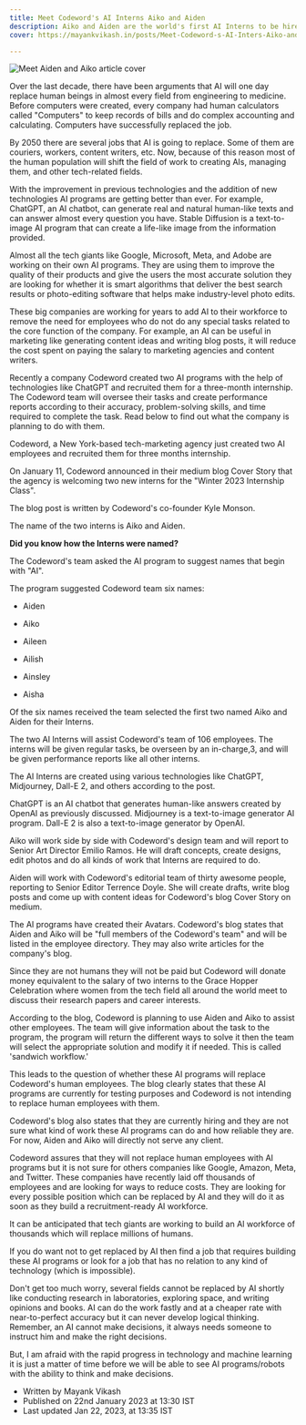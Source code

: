 ```yaml
---
title: Meet Codeword's AI Interns Aiko and Aiden
description: Aiko and Aiden are the world's first AI Interns to be hired.
cover: https://mayankvikash.in/posts/Meet-Codeword-s-AI-Inters-Aiko-and-Aiden/Meet-Aiden-and-Aiko.webp

---
```

![Meet Aiden and Aiko article cover](https://mayankvikash.in/posts/Meet-Codeword-s-AI-Inters-Aiko-and-Aiden/Meet-Aiden-and-Aiko.webp)

Over the last decade, there have been arguments that AI will one day replace human beings in almost every field from engineering to medicine. Before computers were created, every company had human calculators called "Computers" to keep records of bills and do complex accounting and calculating. Computers have successfully replaced the job.

By 2050 there are several jobs that AI is going to replace. Some of them are couriers, workers, content writers, etc. Now, because of this reason most of the human population will shift the field of work to creating AIs, managing them, and other tech-related fields.

With the improvement in previous technologies and the addition of new technologies AI programs are getting better than ever. For example, ChatGPT, an AI chatbot, can generate real and natural human-like texts and can answer almost every question you have. Stable Diffusion is a text-to-image AI program that can create a life-like image from the information provided.

Almost all the tech giants like Google, Microsoft, Meta, and Adobe are working on their own AI programs. They are using them to improve the quality of their products and give the users the most accurate solution they are looking for whether it is smart algorithms that deliver the best search results or photo-editing software that helps make industry-level photo edits.

These big companies are working for years to add AI to their workforce to remove the need for employees who do not do any special tasks related to the core function of the company. For example, an AI can be useful in marketing like generating content ideas and writing blog posts, it will reduce the cost spent on paying the salary to marketing agencies and content writers.

Recently a company Codeword created two AI programs with the help of technologies like ChatGPT and recruited them for a three-month internship. The Codeword team will oversee their tasks and create performance reports according to their accuracy, problem-solving skills, and time required to complete the task. Read below to find out what the company is planning to do with them.

Codeword, a New York-based tech-marketing agency just created two AI employees and recruited them for three months internship.

On January 11, Codeword announced in their medium blog Cover Story that the agency is welcoming two new interns for the "Winter 2023 Internship Class".

The blog post is written by Codeword's co-founder Kyle Monson.

The name of the two interns is Aiko and Aiden.

**Did you know how the Interns were named?**

The Codeword's team asked the AI program to suggest names that begin with "AI".

The program suggested Codeword team six names:

-   Aiden
    
-   Aiko
    
-   Aileen
    
-   Ailish
    
-   Ainsley
    
-   Aisha
    

Of the six names received the team selected the first two named Aiko and Aiden for their Interns.

The two AI Interns will assist Codeword's team of 106 employees. The interns will be given regular tasks, be overseen by an in-charge,3, and will be given performance reports like all other interns.

The AI Interns are created using various technologies like ChatGPT, Midjourney, Dall-E 2, and others according to the post.

ChatGPT is an AI chatbot that generates human-like answers created by OpenAI as previously discussed. Midjourney is a text-to-image generator AI program. Dall-E 2 is also a text-to-image generator by OpenAI.

Aiko will work side by side with Codeword's design team and will report to Senior Art Director Emilio Ramos. He will draft concepts, create designs, edit photos and do all kinds of work that Interns are required to do.

Aiden will work with Codeword's editorial team of thirty awesome people, reporting to Senior Editor Terrence Doyle. She will create drafts, write blog posts and come up with content ideas for Codeword's blog Cover Story on medium.

The AI programs have created their Avatars. Codeword's blog states that Aiden and Aiko will be "full members of the Codeword's team" and will be listed in the employee directory. They may also write articles for the company's blog.

Since they are not humans they will not be paid but Codeword will donate money equivalent to the salary of two interns to the Grace Hopper Celebration where women from the tech field all around the world meet to discuss their research papers and career interests.

According to the blog, Codeword is planning to use Aiden and Aiko to assist other employees. The team will give information about the task to the program, the program will return the different ways to solve it then the team will select the appropriate solution and modify it if needed. This is called 'sandwich workflow.'

This leads to the question of whether these AI programs will replace Codeword's human employees. The blog clearly states that these AI programs are currently for testing purposes and Codeword is not intending to replace human employees with them.

Codeword's blog also states that they are currently hiring and they are not sure what kind of work these AI programs can do and how reliable they are. For now, Aiden and Aiko will directly not serve any client.

Codeword assures that they will not replace human employees with AI programs but it is not sure for others companies like Google, Amazon, Meta, and Twitter. These companies have recently laid off thousands of employees and are looking for ways to reduce costs. They are looking for every possible position which can be replaced by AI and they will do it as soon as they build a recruitment-ready AI workforce.

It can be anticipated that tech giants are working to build an AI workforce of thousands which will replace millions of humans.

If you do want not to get replaced by AI then find a job that requires building these AI programs or look for a job that has no relation to any kind of technology (which is impossible).

Don't get too much worry, several fields cannot be replaced by AI shortly like conducting research in laboratories, exploring space, and writing opinions and books. AI can do the work fastly and at a cheaper rate with near-to-perfect accuracy but it can never develop logical thinking. Remember, an AI cannot make decisions, it always needs someone to instruct him and make the right decisions.

But, I am afraid with the rapid progress in technology and machine learning it is just a matter of time before we will be able to see AI programs/robots with the ability to think and make decisions.

- Written by Mayank Vikash
- Published on 22nd January 2023 at 13:30 IST
- Last updated Jan 22, 2023, at 13:35 IST

